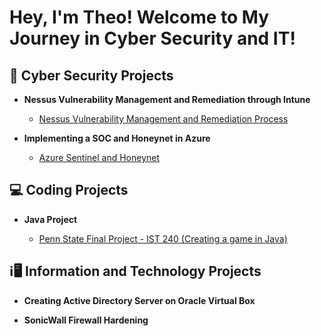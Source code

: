 <h1>Hey, I'm Theo! Welcome to My Journey in Cyber Security and IT! </a></h1>

<h2>🔐 Cyber Security Projects </h2>

- <b>Nessus Vulnerability Management and Remediation through Intune</b>
  - [Nessus Vulnerability Management and Remediation Process](https://github.com/Denwawa/NessusProject/tree/main)

- <b>Implementing a SOC and Honeynet in Azure</b>
  - [Azure Sentinel and Honeynet](https://github.com/Denwawa/AzureSentinel)
 
<h2>💻 Coding Projects </h2>

- <b>Java Project</b>

  - [Penn State Final Project - IST 240 (Creating a game in Java)](https://github.com/Denwawa/Group5-Final-Project)

<h2>ℹ️🖥️ Information and Technology Projects </h2>

- <b>Creating Active Directory Server on Oracle Virtual Box</b>

- <b>SonicWall Firewall Hardening</b>
